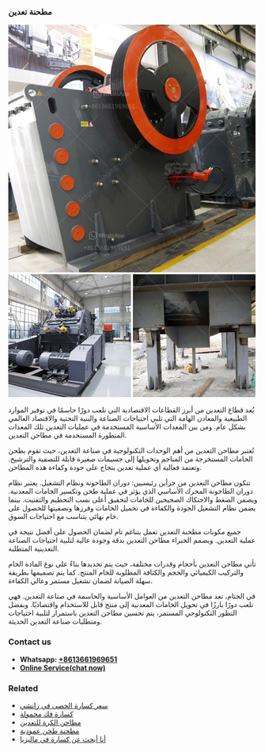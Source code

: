 <h3>مطحنة تعدين</h3><img src='1701854077.jpg' alt=''><p>يُعد قطاع التعدين من أبرز القطاعات الاقتصادية التي تلعب دورًا حاسمًا في توفير الموارد الطبيعية والمعادن الهامة التي تلبي احتياجات الصناعة والبنية التحتية والاقتصاد العالمي بشكل عام. ومن بين المعدات الأساسية المستخدمة في عمليات التعدين تلك المعدات المتطورة المستخدمة في مطاحن التعدين.</p><p>تُعتبر مطاحن التعدين من أهم الوحدات التكنولوجية في صناعة التعدين، حيث تقوم بطحن الخامات المستخرجة من المناجم وتحويلها إلى جسيمات صغيرة قابلة للتصفية والترشيح. وتعتمد فعالية أي عملية تعدين بنجاح على جودة وكفاءة هذه المطاحن.</p><p>تتكون مطاحن التعدين من جزأين رئيسيين: دوران الطاحونة ونظام التشغيل. يعتبر نظام دوران الطاحونة المحرك الأساسي الذي يؤثر في عملية طحن وتكسير الخامات المعدنية. ويضمن الضغط والاحتكاك الصحيحين للخامات لتحقيق أعلى نسب التحطيم والتفتيت. بينما يضمن نظام التشغيل الجودة والكفاءة في تحميل الخامات وفرزها وتصفيتها للحصول على خام نهائي يتناسب مع احتياجات السوق.</p><p>جميع مكونات مطحنة التعدين تعمل بتناغم تام لضمان الحصول على أفضل نتيجة في عملية التعدين. ويصمم الخبراء مطاحن التعدين بدقة وجودة عالية لتلبية احتياجات الصناعة التعدينية المتطلبة.</p><p>تأتي مطاحن التعدين بأحجام وقدرات مختلفة، حيث يتم تحديدها بناءً على نوع المادة الخام والتركيب الكيميائي والحجم والكثافة المطلوبة للخام المنتج. كما يتم تصميمها بطريقة سهلة الصيانة لضمان تشغيل مستمر وعالي الكفاءة.</p><p>في الختام، تعد مطاحن التعدين من العوامل الأساسية والحاسمة في صناعة التعدين. فهي تلعب دورًا بارزًا في تحويل الخامات المعدنية إلى منتج قابل للاستخدام واقتصاديًا. وبفضل التطور التكنولوجي المستمر، يتم تحسين مطاحن التعدين باستمرار لتلبية احتياجات ومتطلبات صناعة التعدين الحديثة.</p><h3>Contact us</h3><ul><li><strong>Whatsapp:&nbsp;<a href="https://wa.me/8613661969651">+8613661969651</a></strong></li><li><a href="https://swt.shibang-china.com/?git&amp;zhl&amp;مطحنة تعدين"><strong>Online Service(chat now)</strong></a></li></ul><h3>Related</h3><ul><li><a href='سعر كسارة الحصى في رانشي.md'>سعر كسارة الحصى في رانشي</a></li><li><a href='كسارة فك محمولة.md'>كسارة فك محمولة</a></li><li><a href='مطاحن الكرة للتعدين.md'>مطاحن الكرة للتعدين</a></li><li><a href='مطحنة طحن عمودية.md'>مطحنة طحن عمودية</a></li><li><a href='أنا أبحث عن كسارة في ماليزيا.md'>أنا أبحث عن كسارة في ماليزيا</a></li></ul>